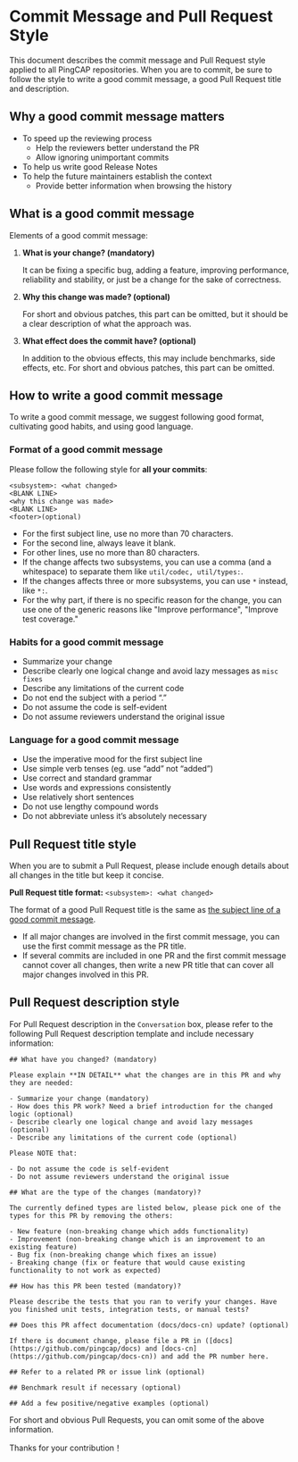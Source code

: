 # Commit Message and Pull Request Style

This document describes the commit message and Pull Request style applied to all PingCAP repositories. When you are to commit, be sure to follow the style to write a good commit message, a good Pull Request title and description.

## Why a good commit message matters

- To speed up the reviewing process
    - Help the reviewers better understand the PR
    - Allow ignoring unimportant commits
- To help us write good Release Notes
- To help the future maintainers establish the context
    - Provide better information when browsing the history

## What is a good commit message

Elements of a good commit message:

1. **What is your change? (mandatory)**

    It can be fixing a specific bug, adding a feature, improving performance, reliability and stability, or just be a change for the sake of correctness.

2. **Why this change was made? (optional)**

    For short and obvious patches, this part can be omitted, but it should be a clear description of what the approach was.

3. **What effect does the commit have? (optional)**

    In addition to the obvious effects, this may include benchmarks, side effects, etc. For short and obvious patches, this part can be omitted.

## How to write a good commit message

To write a good commit message, we suggest following good format, cultivating good habits, and using good language.

### Format of a good commit message

Please follow the following style for **all your commits**:

```
<subsystem>: <what changed>
<BLANK LINE>
<why this change was made>
<BLANK LINE>
<footer>(optional)
```

- For the first subject line, use no more than 70 characters.
- For the second line, always leave it blank.
- For other lines, use no more than 80 characters.
- If the change affects two subsystems, you can use a comma (and a whitespace) to separate them like `util/codec, util/types:`.
- If the changes affects three or more subsystems, you can use `*` instead, like `*:`.
- For the why part, if there is no specific reason for the change, you can use one of the generic reasons like "Improve performance", "Improve test coverage."

### Habits for a good commit message

- Summarize your change
- Describe clearly one logical change and avoid lazy messages as `misc fixes`
- Describe any limitations of the current code
- Do not end the subject with a period “.”
- Do not assume the code is self-evident
- Do not assume reviewers understand the original issue

### Language for a good commit message

- Use the imperative mood for the first subject line
- Use simple verb tenses (eg. use “add” not “added”)
- Use correct and standard grammar
- Use words and expressions consistently
- Use relatively short sentences
- Do not use lengthy compound words
- Do not abbreviate unless it’s absolutely necessary

## Pull Request title style

When you are to submit a Pull Request, please include enough details about all changes in the title but keep it concise.

**Pull Request title format:** `<subsystem>: <what changed>`

The format of a good Pull Request title is the same as [the subject line of a good commit message](#format-of-a-good-commit-message).

- If all major changes are involved in the first commit message, you can use the first commit message as the PR title.
- If several commits are included in one PR and the first commit message cannot cover all changes, then write a new PR title that can cover all major changes involved in this PR.

## Pull Request description style

For Pull Request description in the `Conversation` box, please refer to the following Pull Request description template and include necessary information:

```
## What have you changed? (mandatory)

Please explain **IN DETAIL** what the changes are in this PR and why they are needed:

- Summarize your change (mandatory)
- How does this PR work? Need a brief introduction for the changed logic (optional)
- Describe clearly one logical change and avoid lazy messages (optional)
- Describe any limitations of the current code (optional)

Please NOTE that:

- Do not assume the code is self-evident
- Do not assume reviewers understand the original issue

## What are the type of the changes (mandatory)?

The currently defined types are listed below, please pick one of the types for this PR by removing the others:

- New feature (non-breaking change which adds functionality)
- Improvement (non-breaking change which is an improvement to an existing feature)
- Bug fix (non-breaking change which fixes an issue)
- Breaking change (fix or feature that would cause existing functionality to not work as expected)

## How has this PR been tested (mandatory)?

Please describe the tests that you ran to verify your changes. Have you finished unit tests, integration tests, or manual tests?

## Does this PR affect documentation (docs/docs-cn) update? (optional)

If there is document change, please file a PR in ([docs](https://github.com/pingcap/docs) and [docs-cn](https://github.com/pingcap/docs-cn)) and add the PR number here.

## Refer to a related PR or issue link (optional)

## Benchmark result if necessary (optional)

## Add a few positive/negative examples (optional)
```

For short and obvious Pull Requests, you can omit some of the above information.

Thanks for your contribution！